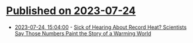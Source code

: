 # [Published on 2023-07-24](index.md)

* [2023-07-24, 15:04:00](https://soylentnews.org/article.pl?sid=23/07/23/2246224&from=rss) - [Sick of Hearing About Record Heat? Scientists Say Those Numbers Paint the Story of a Warming World](https://soylentnews.org/article.pl?sid=23/07/23/2246224&from=rss)

